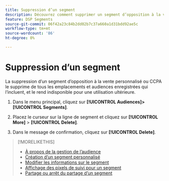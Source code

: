 ```yaml
---
title: Suppression d’un segment
description: Découvrez comment supprimer un segment d’opposition à la vente personnalisé ou CCPA.
feature: DSP Segments
source-git-commit: 06f42a23c84b2dd02b7c37a660a1d31bdd92ae5c
workflow-type: tm+mt
source-wordcount: '86'
ht-degree: 0%

---
```


# Suppression d’un segment

La suppression d’un segment d’opposition à la vente personnalisé ou CCPA le supprime de tous les emplacements et audiences enregistrées qui l’incluent, et le rend indisponible pour une utilisation ultérieure.

1. Dans le menu principal, cliquez sur **[!UICONTROL Audiences]>[!UICONTROL Segments]**.

1. Placez le curseur sur la ligne de segment et cliquez sur **[!UICONTROL More]** > **[!UICONTROL Delete]**.

1. Dans le message de confirmation, cliquez sur **[!UICONTROL Delete]**.

>[!MORELIKETHIS]
>
>* [À propos de la gestion de l’audience](audience-about.md)
>* [Création d’un segment personnalisé](custom-segment-create.md)
>* [Modifier les informations sur le segment](segment-edit.md)
>* [Affichage des pixels de suivi pour un segment](segment-view-pixels.md)
>* [Partage ou arrêt du partage d’un segment](segment-share.md)

